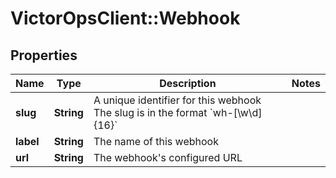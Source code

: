 # VictorOpsClient::Webhook

## Properties

| Name      | Type       | Description                                                                                | Notes |
| --------- | ---------- | ------------------------------------------------------------------------------------------ | ----- |
| **slug**  | **String** | A unique identifier for this webhook The slug is in the format &#x60;wh-[\\w\\d]{16}&#x60; |
| **label** | **String** | The name of this webhook                                                                   |
| **url**   | **String** | The webhook&#39;s configured URL                                                           |
